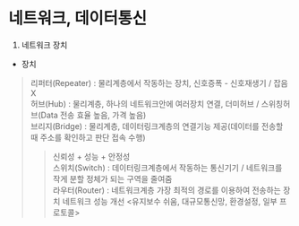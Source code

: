 # 네트워크, 데이터통신

1. 네트워크 장치
  * 장치
> 리퍼터(Repeater) : 물리계층에서 작동하는 장치, 신호증폭 - 신호재생기 / 잡음 X  
허브(Hub) : 물리계층, 하나의 네트워크안에 여러장치 연결, 더미허브 / 스위칭허브(Data 전송 효율 높음, 가격 높음)  
브리지(Bridge) : 물리계층, 데이터링크계층의 연결기능 제공(데이터를 전송할 때 주소를 확인하고 판단 접속 수행)
>> 신뢰성 + 성능 + 안정성  
스위치(Switch) : 데이터링크계층에서 작동하는 통신기기 / 네트워크를 작게 분할
>> 정체가 되는 구역을 줄여줌  
라우터(Router) : 네트워크계층 가장 최적의 경로를 이용하여 전송하는 장치
>> 네트워크 성능 개선 <유지보수 쉬움, 대규모통신망, 환경설정, 일부 프로토콜>
